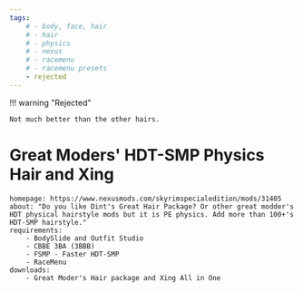 ```yaml
---
tags:
    # - body, face, hair
    # - hair
    # - physics
    # - nexus
    # - racemenu
    # - racemenu presets
    - rejected
---
```


!!! warning "Rejected"

    Not much better than the other hairs.

# Great Moders' HDT-SMP Physics Hair and Xing

```project_info
homepage: https://www.nexusmods.com/skyrimspecialedition/mods/31405
about: "Do you like Dint's Great Hair Package? Or other great modder's HDT physical hairstyle mods but it is PE physics. Add more than 100+'s HDT-SMP hairstyle."
requirements:
    - BodySlide and Outfit Studio
    - CBBE 3BA (3BBB)
    - FSMP - Faster HDT-SMP
    - RaceMenu
downloads:
    - Great Moder's Hair package and Xing All in One
```
